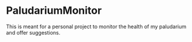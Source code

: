 # PaludariumMonitor
This is meant for a personal project to monitor the health of my paludarium and offer suggestions.
